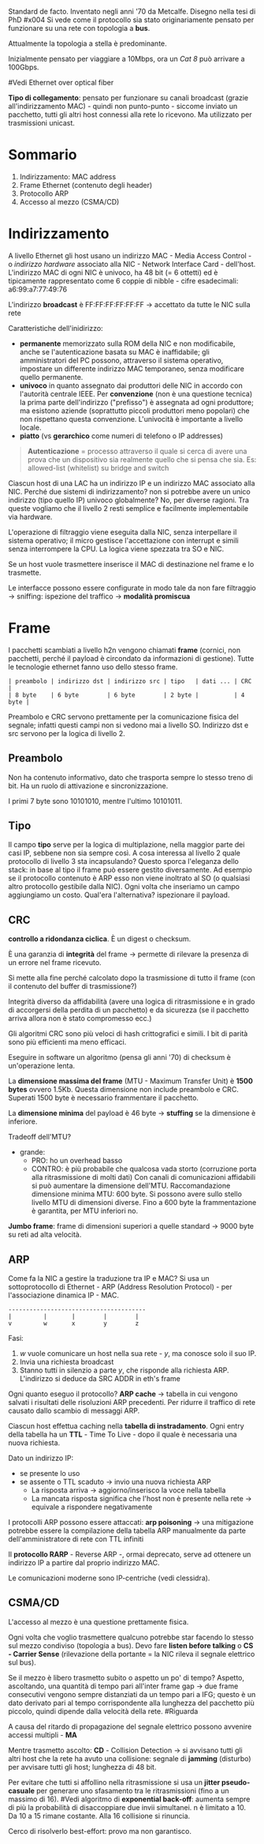 Standard de facto. Inventato negli anni '70 da Metcalfe. Disegno nella tesi di PhD
#x004
Si vede come il protocollo sia stato originariamente pensato per funzionare su una rete con topologia a **bus**.

Attualmente la topologia a stella è predominante.

Inizialmente pensato per viaggiare a 10Mbps, ora un _Cat 8_ può arrivare a 100Gbps.

#Vedi Ethernet over optical fiber

**Tipo di collegamento**: pensato per funzionare su canali broadcast (grazie all'indirizzamento MAC) - quindi non punto-punto - siccome inviato un pacchetto, tutti gli altri host connessi alla rete lo ricevono. Ma utilizzato per trasmissioni unicast.

# Sommario
1. Indirizzamento: MAC address
2. Frame Ethernet (contenuto degli header)
3. Protocollo ARP
4. Accesso al mezzo (CSMA/CD)
# Indirizzamento
A livello Ethernet gli host usano un indirizzo MAC - Media Access Control - o _indirizzo hardware_ associato alla NIC - Network Interface Card - dell'host.
L'indirizzo MAC di ogni NIC è univoco, ha 48 bit (= 6 ottetti) ed è tipicamente rappresentato come 6 coppie di nibble - cifre esadecimali: a6:99:a7:77:49:76

L'indirizzo **broadcast** è FF:FF:FF:FF:FF:FF -> accettato da tutte le NIC sulla rete

Caratteristiche dell'inidirizzo:
- **permanente** memorizzato sulla ROM della NIC e non modificabile, anche se l'autenticazione basata su MAC è inaffidabile; gli amministratori del PC possono, attraverso il sistema operativo, impostare un differente indirizzo MAC temporaneo, senza modificare quello permanente.
- **univoco** in quanto assegnato dai produttori delle NIC in accordo con l'autorità centrale IEEE. Per **convenzione** (non è una questione tecnica) la prima parte dell'indirizzo ("prefisso") è assegnata ad ogni produttore; ma esistono aziende (soprattutto piccoli produttori meno popolari) che non rispettano questa convenzione. L'univocità è importante a livello locale.
- **piatto** (vs **gerarchico** come numeri di telefono o IP addresses)

> **Autenticazione** = processo attraverso il quale si cerca di avere una prova che un dispositivo sia realmente quello che si pensa che sia. Es: allowed-list (whitelist) su bridge and switch

Ciascun host di una LAC ha un indirizzo IP e un indirizzo MAC associato alla NIC.
Perché due sistemi di indirizzamento? non si potrebbe avere un unico indirizzo (tipo quello IP) univoco globalmente?
No, per diverse ragioni. Tra queste vogliamo che il livello 2 resti semplice e facilmente implementabile via hardware.

L'operazione di filtraggio viene eseguita dalla NIC, senza interpellare il sistema operativo; il micro gestisce l'accettazione con interrupt e simili senza interrompere la CPU.
La logica viene spezzata tra SO e NIC.

Se un host vuole trasmettere inserisce il MAC di destinazione nel frame e lo trasmette.

Le interfacce possono essere configurate in modo tale da non fare filtraggio -> sniffing: ispezione del traffico -> **modalità promiscua**

# Frame
I pacchetti scambiati a livello h2n vengono chiamati **frame** (cornici, non pacchetti, perché il payload è circondato da informazioni di gestione).
Tutte le tecnologie ethernet fanno uso dello stesso frame.

```
| preambolo | indirizzo dst | indirizzo src | tipo   | dati ... | CRC    |
| 8 byte    | 6 byte        | 6 byte        | 2 byte |          | 4 byte |
```

Preambolo e CRC servono prettamente per la comunicazione fisica del segnale; infatti questi campi non si vedono mai a livello SO.
Indirizzo dst e src servono per la logica di livello 2.

## Preambolo
Non ha contenuto informativo, dato che trasporta sempre lo stesso treno di bit.
Ha un ruolo di attivazione e sincronizzazione.

I primi 7 byte sono 10101010, mentre l'ultimo 10101011.

## Tipo
Il campo **tipo** serve per la logica di multiplazione, nella maggior parte dei casi IP, sebbene non sia sempre così. A cosa interessa al livello 2 quale protocollo di livello 3 sta incapsulando?
Questo sporca l'eleganza dello stack: in base al tipo il frame può essere gestito diversamente. Ad esempio se il protocollo contenuto è ARP esso non viene inoltrato al SO (o qualsiasi altro protocollo gestibile dalla NIC). Ogni volta che inseriamo un campo aggiungiamo un costo. Qual'era l'alternativa? ispezionare il payload.

## CRC
**controllo a ridondanza ciclica**. È un digest o checksum.

È una garanzia di **integrità** del frame -> permette di rilevare la presenza di un errore nel frame ricevuto.

Si mette alla fine perché calcolato dopo la trasmissione di tutto il frame (con il contenuto del buffer di trasmissione?)

Integrità diverso da affidabilità (avere una logica di ritrasmissione e in grado di accorgersi della perdita di un pacchetto) e da sicurezza (se il pacchetto arriva allora non è stato compromesso ecc.)

Gli algoritmi CRC sono più veloci di hash crittografici e simili. I bit di parità sono più efficienti ma meno efficaci.

Eseguire in software un algoritmo (pensa gli anni '70) di checksum è un'operazione lenta.

La **dimensione massima del frame** (MTU - Maximum Transfer Unit) è **1500 bytes** ovvero 1.5Kb. Questa dimensione non include preambolo e CRC. Superati 1500 byte è necessario frammentare il pacchetto.

La **dimensione minima** del payload è 46 byte -> **stuffing** se la dimensione è inferiore.

Tradeoff dell'MTU?
- grande:
	-  PRO: ho un overhead basso
	- CONTRO: è più probabile che qualcosa vada storto (corruzione porta alla ritrasmissione di molti dati)
Con canali di comunicazioni affidabili si può aumentare la dimensione dell'MTU. Raccomandazione dimensione minima MTU: 600 byte. Si possono avere sullo stello livello MTU di dimensioni diverse. Fino a 600 byte la frammentazione è garantita, per MTU inferiori no.

**Jumbo frame**: frame di dimensioni superiori a quelle standard -> 9000 byte su reti ad alta velocità.

## ARP
Come fa la NIC a gestire la traduzione tra IP e MAC?
Si usa un sottoprotocollo di Ethernet - ARP (Address Resolution Protocol) - per l'associazione dinamica IP - MAC.

```
---------------------------------------
|         |       |        |        |
v         w       x        y        z
```

Fasi:
1. *w* vuole comunicare un host nella sua rete - *y*, ma conosce solo il suo IP.
2. Invia una richiesta broadcast
3. Stanno tutti in silenzio a parte *y*, che risponde alla richiesta ARP. L'indirizzo si deduce da SRC ADDR in eth's frame

Ogni quanto eseguo il protocollo? **ARP cache** -> tabella in cui vengono salvati i risultati delle risoluzioni ARP precedenti. Per ridurre il traffico di rete causato dallo scambio di messaggi ARP.

Ciascun host effettua caching nella **tabella di instradamento**. Ogni entry della tabella ha un **TTL** - Time To Live - dopo il quale è necessaria una nuova richiesta.

Dato un indirizzo IP:
- se presente lo uso
- se assente o TTL scaduto -> invio una nuova richiesta ARP
	- La risposta arriva -> aggiorno/inserisco la voce nella tabella
	- La mancata risposta significa che l'host non è presente nella rete -> equivale a rispondere negativamente

I  protocolli ARP possono essere attaccati: **arp poisoning** -> una mitigazione potrebbe essere la compilazione della tabella ARP manualmente da parte dell'amministratore di rete con TTL infiniti

Il **protocollo RARP** - Reverse ARP -, ormai deprecato, serve ad ottenere un indirizzo IP a partire dal proprio indirizzo MAC.

Le comunicazioni moderne sono IP-centriche (vedi clessidra).

## CSMA/CD
L'accesso al mezzo è una questione prettamente fisica.

Ogni volta che voglio trasmettere qualcuno potrebbe star facendo lo stesso sul mezzo condiviso (topologia a bus). Devo fare **listen before talking** o **CS - Carrier Sense** (rilevazione della portante = la NIC rileva il segnale elettrico sul bus).

Se il mezzo è libero trasmetto subito o aspetto un po' di tempo? Aspetto, ascoltando, una quantità di tempo pari all'inter frame gap -> due frame consecutivi vengono sempre distanziati da un tempo pari a IFG; questo è un dato derivato pari al tempo corrispondente alla lunghezza del pacchetto più piccolo, quindi dipende dalla velocità della rete.
#Riguarda

A causa del ritardo di propagazione del segnale elettrico possono avvenire accessi multipli - **MA**

Mentre trasmetto ascolto: **CD** - Collision Detection -> si avvisano tutti gli altri host che la rete ha avuto una collisione: segnale di **jamming** (disturbo) per avvisare tutti gli host; lunghezza di 48 bit.

Per evitare che tutti si affollino nella ritrasmissione si usa un **jitter pseudo-casuale** per generare uno sfasamento tra le ritrasmissioni (fino a un massimo di 16). #Vedi algoritmo di **exponential back-off**: aumenta sempre di più la probabilità di disaccoppiare due invii simultanei. n è limitato a 10. Da 10 a 15 rimane costante. Alla 16 collisione si rinuncia.

Cerco di risolverlo best-effort: provo ma non garantisco.
